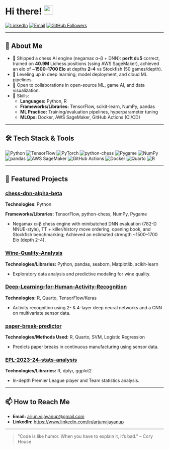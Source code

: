 # Hi there! <img src="https://media.giphy.com/media/hvRJCLFzcasrR4ia7z/giphy.gif" width="29px" height="29px">

[![LinkedIn](https://img.shields.io/badge/LinkedIn-Profile-blue)](https://www.linkedin.com/in/arjunvijayanup/)  [![Email](https://img.shields.io/badge/Email-arjun.vijayanup%40gmail.com-red)](mailto:arjun.vijayanup@gmail.com)  [![GitHub Followers](https://img.shields.io/github/followers/arjunvijayanup?label=Follow&style=social)](https://github.com/arjunvijayanup)

---

## 🚀 About Me

- 🔭 Shipped a chess AI engine (negamax α–β + DNN): **perft d=5** correct, trained on **40.9M** Lichess positions (ssing AWS SageMaker), achieved an elo of ~**1500–1700 Elo** at depths **2–4** vs Stockfish (50 games/depth).
- 🌱 Leveling up in deep learning, model deployment, and cloud ML pipelines.
- 👯 Open to collaborations in open-source ML, game AI, and data visualization.
- 💬 Skills:
  - **Languages:** Python, R
  - **Frameworks/Libraries:** TensorFlow, scikit-learn, NumPy, pandas
  - **ML Practice:** Training/evaluation pipelines, hyperparameter tuning
  - **MLOps:** Docker, AWS SageMaker, GitHub Actions (CI/CD)

---

## 🛠️ Tech Stack & Tools

<p>
  <!-- Core -->
  <img src="https://img.shields.io/badge/Python-3776AB?logo=python&logoColor=white&style=for-the-badge" alt="Python" />
  <img src="https://img.shields.io/badge/TensorFlow-FF6F00?logo=tensorflow&logoColor=white&style=for-the-badge" alt="TensorFlow" />
  <img src="https://img.shields.io/badge/PyTorch-EE4C2C?logo=pytorch&logoColor=white&style=for-the-badge" alt="PyTorch" />
  <img src="https://img.shields.io/badge/python--chess-3776AB?logo=python&logoColor=white&style=for-the-badge" alt="python-chess" />
  <img src="https://img.shields.io/badge/Pygame-14354C?logo=python&logoColor=white&style=for-the-badge" alt="Pygame" />
  <!-- Numerics/Data -->
  <img src="https://img.shields.io/badge/NumPy-013243?logo=numpy&logoColor=white&style=for-the-badge" alt="NumPy" />
  <img src="https://img.shields.io/badge/pandas-150458?logo=pandas&logoColor=white&style=for-the-badge" alt="pandas" />
  <!-- MLOps -->
  <img src="https://img.shields.io/badge/AWS%20SageMaker-232F3E?logo=amazonaws&logoColor=white&style=for-the-badge" alt="AWS SageMaker" />
  <img src="https://img.shields.io/badge/GitHub%20Actions-2671E5?logo=githubactions&logoColor=white&style=for-the-badge" alt="GitHub Actions" />
  <img src="https://img.shields.io/badge/Docker-2496ED?logo=docker&logoColor=white&style=for-the-badge" alt="Docker" />
  <!-- Docs -->
  <img src="https://img.shields.io/badge/Quarto-137EFF?logo=quarto&logoColor=white&style=for-the-badge" alt="Quarto" />
  <img src="https://img.shields.io/badge/R-276DC3?logo=r&logoColor=white&style=for-the-badge" alt="R" />
</p>

---

<!--## 📈 GitHub Statistics

<p align="center">
  <img src="https://github-readme-stats.vercel.app/api?username=arjunvijayanup&show_icons=true&theme=radical" alt="Your GitHub Stats" />
</p>

--->

## 📂 Featured Projects

<!-- Use GitHub’s pinning feature to pin these in your profile -->

### [chess-dnn-alpha-beta](https://github.com/arjunvijayanup/chess-dnn-alpha-beta)

**Technologies**: Python

**Frameworks/Libraries:** TensorFlow, python-chess, NumPy, Pygame
- Negamax α–β chess engine with minibatched DNN evaluation (782-D NNUE-style), TT + killer/history move ordering, opening book, and Stockfish benchmarking; Achieved an estimated strength ~1500–1700 Elo (depth 2–4).
 
### [Wine-Quality-Analysis](https://github.com/arjunvijayanup/Wine-Quality-Analysis)
**Technologies/Libraries:** Python, pandas, seaborn, Matplotlib, scikit-learn 
- Exploratory data analysis and predictive modeling for wine quality.

### [Deep-Learning-for-Human-Activity-Recognition ](https://github.com/arjunvijayanup/Deep-Learning-for-Human-Activity-Recognition)
**Technologies:** R, Quarto, TensorFlow/Keras
- Activity recognition using 2- & 4-layer deep neural networks and a CNN on multivariate sensor data.

### [paper-break-predictor](https://github.com/arjunvijayanup/paper-break-predictor)
**Technologies/Methods Used:** R, Quarto, SVM, Logistic Regression
- Predicts paper breaks in continuous manufacturing using sensor data.

### [EPL-2023-24-stats-analysis ](https://github.com/arjunvijayanup/EPL-2023-24-stats-analysis)
**Technologies/Libraries:** R, dplyr, ggplot2
- In-depth Premier League player and Team statistics analysis.

---

## 📫 How to Reach Me

- **Email:** arjun.vijayanup@gmail.com
- **LinkedIn:** https://www.linkedin.com/in/arjunvijayanup

---

> "Code is like humor. When you have to explain it, it’s bad." – Cory House

